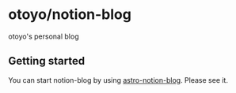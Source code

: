 # otoyo/notion-blog

otoyo's personal blog

## Getting started

You can start notion-blog by using [astro-notion-blog](https://github.com/otoyo/astro-notion-blog). Please see it.
